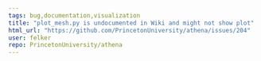 ```yaml
---
tags: bug,documentation,visualization
title: "plot_mesh.py is undocumented in Wiki and might not show plot"
html_url: "https://github.com/PrincetonUniversity/athena/issues/204"
user: felker
repo: PrincetonUniversity/athena
---
```


